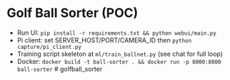 # Golf Ball Sorter (POC)
- Run UI: `pip install -r requirements.txt && python webui/main.py`
- Pi client: set SERVER_HOST/PORT/CAMERA_ID then `python capture/pi_client.py`
- Training script skeleton at `ml/train_ballnet.py` (see chat for full loop)
- Docker: `docker build -t ball-sorter . && docker run -p 8000:8000 ball-sorter`
#   g o l f b a l l _ s o r t e r  
 